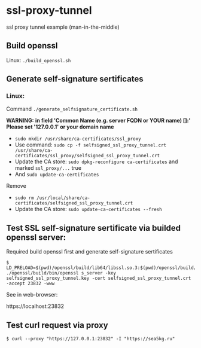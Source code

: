# ssl-proxy-tunnel


ssl proxy tunnel example (man-in-the-middle)

## Build openssl

Linux: `./build_openssl.sh`

## Generate self-signature sertificates

### Linux:

Command `./generate_selfsignature_certificate.sh`


**WARNING:**
**in field 'Common Name (e.g. server FQDN or YOUR name) []:'**
**Please set '127.0.0.1' or your domain name**

- `sudo mkdir /usr/share/ca-certificates/ssl_proxy`
- Use command: `sudo cp -f selfsigned_ssl_proxy_tunnel.crt /usr/share/ca-certificates/ssl_proxy/selfsigned_ssl_proxy_tunnel.crt`
- Update the CA store: `sudo dpkg-reconfigure ca-certificates` and marked `ssl_proxy/...` true
- And `sudo update-ca-certificates`

Remove

- `sudo rm /usr/local/share/ca-certificates/selfsigned_ssl_proxy_tunnel.crt`
- Update the CA store: `sudo update-ca-certificates --fresh`

## Test SSL self-signature sertificate via builded openssl server:

Required build openssl first and generate self-signature sertificates

```
$ LD_PRELOAD=$(pwd)/openssl/build/lib64/libssl.so.3:$(pwd)/openssl/build/lib64/libcrypto.so.3 ./openssl/build/bin/openssl s_server -key selfsigned_ssl_proxy_tunnel.key -cert selfsigned_ssl_proxy_tunnel.crt -accept 23832 -www
```
See in web-browser:

https://localhost:23832


## Test curl request via proxy

```
$ curl --proxy "https://127.0.0.1:23832" -I "https://sea5kg.ru"
```
